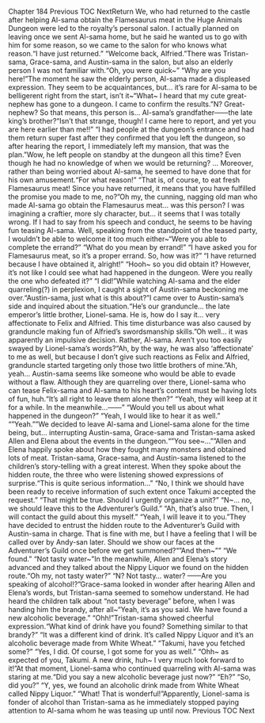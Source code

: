Chapter 184 Previous TOC NextReturn We, who had returned to the castle after helping Al-sama obtain the Flamesaurus meat in the Huge Animals Dungeon were led to the royalty’s personal salon. I actually planned on leaving once we sent Al-sama home, but he said he wanted us to go with him for some reason, so we came to the salon for who knows what reason.“I have just returned.” “Welcome back, Alfried.”There was Tristan-sama, Grace-sama, and Austin-sama in the salon, but also an elderly person I was not familiar with.“Oh, you were quick~” “Why are you here!”The moment he saw the elderly person, Al-sama made a displeased expression. They seem to be acquaintances, but… it’s rare for Al-sama to be belligerent right from the start, isn’t it~“What~ I heard that my cute great-nephew has gone to a dungeon. I came to confirm the results.”N? Great-nephew? So that means, this person is… Al-sama’s grandfather——the late king’s brother?“Isn’t that strange, though! I came here to report, and yet you are here earlier than me!!” “I had people at the dungeon’s entrance and had them return super fast after they confirmed that you left the dungeon, so after hearing the report, I immediately left my mansion, that was the plan.”Wow, he left people on standby at the dungeon all this time? Even though he had no knowledge of when we would be returning? … Moreover, rather than being worried about Al-sama, he seemed to have done that for his own amusement.“For what reason!” “That is, of course, to eat fresh Flamesaurus meat! Since you have returned, it means that you have fulfilled the promise you made to me, no?”Oh my, the cunning, nagging old man who made Al-sama go obtain the Flamesaurus meat… was this person? I was imagining a craftier, more sly character, but… it seems that I was totally wrong. If I had to say from his speech and conduct, he seems to be having fun teasing Al-sama. Well, speaking from the standpoint of the teased party, I wouldn’t be able to welcome it too much either~“Were you able to complete the errand?” “What do you mean by errand!” “I have asked you for Flamesaurus meat, so it’s a proper errand. So, how was it?” “I have returned because I have obtained it, alright!” “Hooh~ so you did obtain it? However, it’s not like I could see what had happened in the dungeon. Were you really the one who defeated it?” “I did!”While watching Al-sama and the elder quarreling(?) in perplexion, I caught a sight of Austin-sama beckoning me over.“Austin-sama, just what is this about?”I came over to Austin-sama’s side and inquired about the situation.“He’s our granduncle… the late emperor’s little brother, Lionel-sama. He is, how do I say it… very affectionate to Felix and Alfried. This time disturbance was also caused by granduncle making fun of Alfried’s swordsmanship skills.”Oh well… it was apparently an impulsive decision. Rather, Al-sama. Aren’t you too easily swayed by Lionel-sama’s words?“Ah, by the way, he was also ‘affectionate’ to me as well, but because I don’t give such reactions as Felix and Alfried, granduncle started targeting only those two little brothers of mine.”Ah, yeah… Austin-sama seems like someone who would be able to evade without a flaw. Although they are quarreling over there, Lionel-sama who can tease Felix-sama and Al-sama to his heart’s content must be having lots of fun, huh.“It’s all right to leave them alone then?” “Yeah, they will keep at it for a while. In the meanwhile…——” “Would you tell us about what happened in the dungeon?” “Yeah, I would like to hear it as well.” “”Yeah.””We decided to leave Al-sama and Lionel-sama alone for the time being, but… interrupting Austin-sama, Grace-sama and Tristan-sama asked Allen and Elena about the events in the dungeon.“”You see~…””Allen and Elena happily spoke about how they fought many monsters and obtained lots of meat. Tristan-sama, Grace-sama, and Austin-sama listened to the children’s story-telling with a great interest. When they spoke about the hidden route, the three who were listening showed expressions of surprise.“This is quite serious information…” “No, I think we should have been ready to receive information of such extent once Takumi accepted the request.” “That might be true. Should I urgently organize a unit?” “N~… no, we should leave this to the Adventurer’s Guild.” “Ah, that’s also true. Then, I will contact the guild about this myself.” “Yeah, I will leave it to you.”They have decided to entrust the hidden route to the Adventurer’s Guild with Austin-sama in charge. That is fine with me, but I have a feeling that I will be called over by Andy-san later. Should we show our faces at the Adventurer’s Guild once before we get summoned?“”And then~”” “We found.” “Not tasty water~”In the meanwhile, Allen and Elena’s story advanced and they talked about the Nippy Liquor we found on the hidden route.“Oh my, not tasty water?” “N? Not tasty… water? ——Are you speaking of alcohol!?”Grace-sama looked in wonder after hearing Allen and Elena’s words, but Tristan-sama seemed to somehow understand. He had heard the children talk about “not tasty beverage” before, when I was handing him the brandy, after all~“Yeah, it’s as you said. We have found a new alcoholic beverage.” “Ohh!”Tristan-sama showed cheerful expression.“What kind of drink have you found? Something similar to that brandy?” “It was a different kind of drink. It’s called Nippy Liquor and it’s an alcoholic beverage made from White Wheat.” “Takumi, have you fetched some?” “Yes, I did. Of course, I got some for you as well.” “Ohh~ as expected of you, Takumi. A new drink, huh~ I very much look forward to it!”At that moment, Lionel-sama who continued quarreling with Al-sama was staring at me.“Did you say a new alcoholic beverage just now?” “Eh?” “So, did you?” “Y, yes, we found an alcoholic drink made from White Wheat called Nippy Liquor.” “What! That is wonderful!”Apparently, Lionel-sama is fonder of alcohol than Tristan-sama as he immediately stopped paying attention to Al-sama whom he was teasing up until now. Previous TOC Next